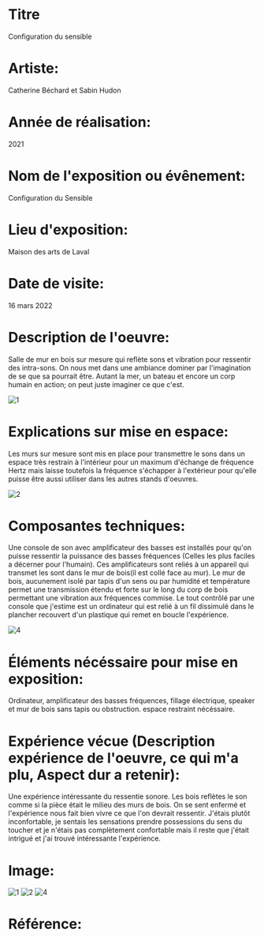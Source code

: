 
# Titre
Configuration du sensible
# Artiste:
Catherine Béchard et Sabin Hudon
# Année de réalisation:
2021
# Nom de l'exposition ou évênement:
Configuration du Sensible
# Lieu d'exposition:
Maison des arts de Laval
# Date de visite:
16 mars 2022
# Description de l'oeuvre:
Salle de mur en bois sur mesure qui reflète sons et vibration pour ressentir des intra-sons. On nous met dans une ambiance dominer par l'imagination de se que sa pourrait être. Autant la mer, un bateau et encore un corp humain en action; on peut juste imaginer ce que c'est. 

![1](https://user-images.githubusercontent.com/89608287/159611045-8eac8a4c-554f-4163-9eff-239cfa141db1.png)
# Explications sur mise en espace:
Les murs sur mesure sont mis en place pour transmettre le sons dans un espace très restrain à l'intérieur pour un maximum d'échange de fréquence Hertz mais laisse toutefois la fréquence s'échapper à l'extérieur pour qu'elle puisse être aussi utiliser dans les autres stands d'oeuvres.

![2](https://user-images.githubusercontent.com/89608287/159611120-52aeb77c-6e65-4a99-aec7-f92eb1e3bef7.png)
# Composantes techniques:
Une console de son avec amplificateur des basses est installés pour qu'on puisse ressentir la puissance des basses fréquences (Celles les plus faciles a décerner pour l'humain). Ces amplificateurs sont reliés à un appareil qui transmet les sont dans le mur de bois(il est collé face au mur). Le mur de bois, aucunement isolé par tapis d'un sens ou par humidité et température permet une transmission étendu et forte sur le long du corp de bois permettant une vibration aux fréquences commise. Le tout contrôlé par une console que j'estime est un ordinateur qui est relié à un fil dissimulé dans le plancher recouvert d'un plastique qui remet en boucle l'expérience.

![4](https://user-images.githubusercontent.com/89608287/159611177-9e992891-485f-4185-aae0-1e2ea4749a24.png)
# Éléments nécéssaire pour mise en exposition:
Ordinateur, amplificateur des basses fréquences, fillage électrique, speaker et mur de bois sans tapis ou obstruction. espace restraint nécéssaire.
# Expérience vécue (Description expérience de l'oeuvre, ce qui m'a plu, Aspect dur a retenir):
Une expérience intéressante du ressentie sonore. Les bois reflètes le son comme si la pièce était le milieu des murs de bois. On se sent enfermé et l'expérience nous fait bien vivre ce que l'on devrait ressentir. J'étais plutôt inconfortable, je sentais les sensations prendre possessions du sens du toucher et je n'étais pas complètement confortable mais il reste que j'était intrigué et j'ai trouvé intéressante l'expérience.
# Image:
![1](https://user-images.githubusercontent.com/89608287/159611045-8eac8a4c-554f-4163-9eff-239cfa141db1.png)
![2](https://user-images.githubusercontent.com/89608287/159611120-52aeb77c-6e65-4a99-aec7-f92eb1e3bef7.png)
![4](https://user-images.githubusercontent.com/89608287/159611177-9e992891-485f-4185-aae0-1e2ea4749a24.png)

# Référence:

